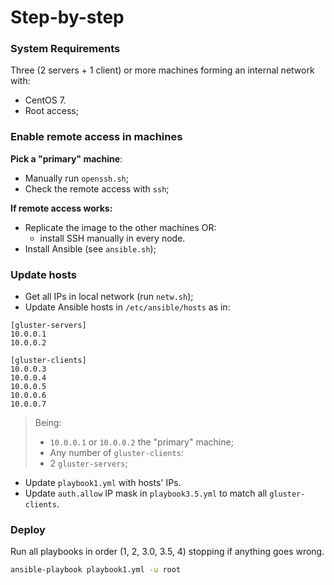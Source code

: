 # Step-by-step

### System Requirements

Three (2 servers + 1 client) or more machines forming an internal network with:
+ CentOS 7.
+ Root access;

### Enable remote access in machines

**Pick a "primary" machine**:
+ Manually run `openssh.sh`;
+ Check the remote access with `ssh`;

**If remote access works:**
+ Replicate the image to the other machines OR:
    - install SSH manually in every node.
+ Install Ansible (see `ansible.sh`);

### Update hosts

+ Get all IPs in local network (run `netw.sh`);
+ Update Ansible hosts in `/etc/ansible/hosts` as in:

```
[gluster-servers]
10.0.0.1
10.0.0.2

[gluster-clients]
10.0.0.3
10.0.0.4
10.0.0.5
10.0.0.6
10.0.0.7
```
> Being:
>   - `10.0.0.1` or `10.0.0.2` the "primary" machine;
>   - Any number of `gluster-clients`:
>   - 2 `gluster-servers`;

+ Update `playbook1.yml` with hosts' IPs.
+ Update `auth.allow` IP mask in `playbook3.5.yml` to match all `gluster-clients`.

### Deploy

Run all playbooks in order (1, 2, 3.0, 3.5, 4) stopping if anything goes wrong.

```bash
ansible-playbook playbook1.yml -u root
```
